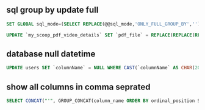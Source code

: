 ## sql group by update  full
```sql
SET GLOBAL sql_mode=(SELECT REPLACE(@@sql_mode,'ONLY_FULL_GROUP_BY',''))

UPDATE `my_scoop_pdf_video_details` SET `pdf_file` = REPLACE(REPLACE(REPLACE(`pdf_file`, ' ', ''), '\t', ''), '\n', '')
```

## database null datetime

```sql
UPDATE users SET `columnName` = NULL WHERE CAST(`columnName` AS CHAR(20)) = '0000-00-00 00:00:00'
````

## show all columns in comma seprated
```sql
SELECT CONCAT("'", GROUP_CONCAT(column_name ORDER BY ordinal_position SEPARATOR "', '"), "'") AS columns FROM information_schema.columns WHERE table_schema = 'coinlend_prod_lendingplate' AND table_name = 'aa_emi_details';
```
